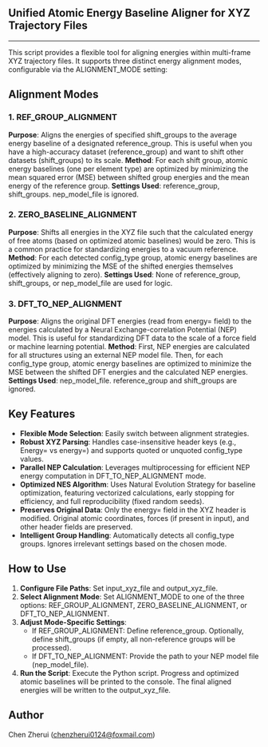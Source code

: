 ## Unified Atomic Energy Baseline Aligner for XYZ Trajectory Files

---

This script provides a flexible tool for aligning energies within multi-frame XYZ trajectory files. It supports three distinct energy alignment modes, configurable via the ALIGNMENT_MODE setting:

## Alignment Modes

### 1. REF_GROUP_ALIGNMENT

**Purpose**: Aligns the energies of specified shift_groups to the average energy baseline of a designated reference_group. This is useful when you have a high-accuracy dataset (reference_group) and want to shift other datasets (shift_groups) to its scale.
**Method**: For each shift group, atomic energy baselines (one per element type) are optimized by minimizing the mean squared error (MSE) between shifted group energies and the mean energy of the reference group.
**Settings Used**: reference_group, shift_groups. nep_model_file is ignored.

### 2. ZERO_BASELINE_ALIGNMENT

**Purpose**: Shifts all energies in the XYZ file such that the calculated energy of free atoms (based on optimized atomic baselines) would be zero. This is a common practice for standardizing energies to a vacuum reference.
**Method**: For each detected config_type group, atomic energy baselines are optimized by minimizing the MSE of the shifted energies themselves (effectively aligning to zero).
**Settings Used**: None of reference_group, shift_groups, or nep_model_file are used for logic.

### 3. DFT_TO_NEP_ALIGNMENT

**Purpose**: Aligns the original DFT energies (read from energy= field) to the energies calculated by a Neural Exchange-correlation Potential (NEP) model. This is useful for standardizing DFT data to the scale of a force field or machine learning potential.
**Method**: First, NEP energies are calculated for all structures using an external NEP model file. Then, for each config_type group, atomic energy baselines are optimized to minimize the MSE between the shifted DFT energies and the calculated NEP energies.
**Settings Used**: nep_model_file. reference_group and shift_groups are ignored.

## Key Features

- **Flexible Mode Selection**: Easily switch between alignment strategies.
- **Robust XYZ Parsing**: Handles case-insensitive header keys (e.g., Energy= vs energy=) and supports quoted or unquoted config_type values.
- **Parallel NEP Calculation**: Leverages multiprocessing for efficient NEP energy computation in DFT_TO_NEP_ALIGNMENT mode.
- **Optimized NES Algorithm**: Uses Natural Evolution Strategy for baseline optimization, featuring vectorized calculations, early stopping for efficiency, and full reproducibility (fixed random seeds).
- **Preserves Original Data**: Only the energy= field in the XYZ header is modified. Original atomic coordinates, forces (if present in input), and other header fields are preserved.
- **Intelligent Group Handling**: Automatically detects all config_type groups. Ignores irrelevant settings based on the chosen mode.

## How to Use

1. **Configure File Paths**: Set input_xyz_file and output_xyz_file.
2. **Select Alignment Mode**: Set ALIGNMENT_MODE to one of the three options: REF_GROUP_ALIGNMENT, ZERO_BASELINE_ALIGNMENT, or DFT_TO_NEP_ALIGNMENT.
3. **Adjust Mode-Specific Settings**:
   - If REF_GROUP_ALIGNMENT: Define reference_group. Optionally, define shift_groups (if empty, all non-reference groups will be processed).
   - If DFT_TO_NEP_ALIGNMENT: Provide the path to your NEP model file (nep_model_file).
4. **Run the Script**: Execute the Python script. Progress and optimized atomic baselines will be printed to the console. The final aligned energies will be written to the output_xyz_file.

## Author

Chen Zherui (chenzherui0124@foxmail.com)